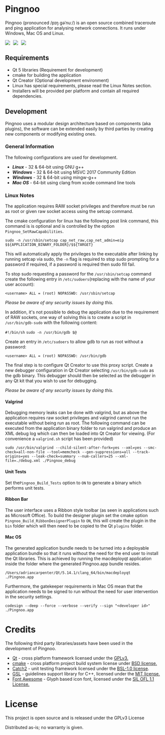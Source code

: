 # Pingnoo

Pingnoo (pronounced /pɪŋ ɡəˈnuː/) is an open source combined traceroute and ping application for analysing network connections.  It runs under Windows, Mac OS and Linux.

<div style="display: flex;">
  <div style="margin-right:10px"><img src="https://imgur.com/mQ52seR.png" style="max-width:100%;" /></div>
  <div><img src="https://imgur.com/Vo6IVdW.png" style="max-width:100%;" /></div>
  <div style="margin-left:10px"><img src="https://imgur.com/M2JT4Wq.jpg" style="max-width:100%;" /></div>
</div>

## Requirements 

- Qt 5 libraries (Requirement for development)
- cmake for building the application
- Qt Creator (Optional development environment)
- Linux has special requirements, please read the Linux Notes section.
- Installers will be provided per platform and contain all required dependencies.

## Development

Pingnoo uses a modular design architecture based on components (aka plugins), the software can be extended easily by third parties by creating new components or modifying existing ones.

### General Information

The following configurations are used for development.

- ***Linux*** - 32 & 64-bit using GNU g++
- ***Windows*** - 32 & 64-bit using MSVC 2017 Community Edition
- ***Windows*** - 32 & 64-bit using mingw-g++
- ***Mac OS*** - 64-bit using clang from xcode command line tools

### Linux Notes

The application requires RAW socket privileges and therefore must be run as root or given raw socket access using the setcap command.

The cmake configuration for linux has the following post link command, this command is is optional and is controlled by the option `Pingnoo_SetRawCapabilities`.

`sudo -n /usr/sbin/setcap cap_net_raw,cap_net_admin=eip $${APPLICATION_BINARY_FOLDER}/$${TARGET}`

This will automatically apply the privileges to the executable after linking by running setcap via sudo, the `-n` flag is required to stop sudo prompting for a password if required, if a password is required then sudo fill fail.

To stop sudo requesting a password for the `/usr/sbin/setcap` command create the following entry in `/etc/sudoers`(replacing <username> with the name of your user account):

`<username> ALL = (root) NOPASSWD: /usr/sbin/setcap`

*Please be aware of any security issues by doing this.* 

In addition, it's not possible to debug the application due to the requirement of RAW sockets, one way of solving this is to create a script in `/usr/bin/gdb-sudo` with the following content:

`#!/bin/sh`
`sudo -n /usr/bin/gdb $@`

Create an entry in `/etc/sudoers` to allow gdb to run as root without a password:

`<username> ALL = (root) NOPASSWD: /usr/bin/gdb`

The final step is to configure Qt Creator to use this proxy script.   Create a new debugger configuration in Qt Creator selecting `/usr/bin/gdb-sudo` as the gdb binary.  This debugger should then be selected as the debugger in any Qt kit that you wish to use for debugging.

*Please be aware of any security issues by doing this.* 

#### Valgrind

Debugging memory leaks can be done with valgrind, but as above the application requires raw socket privileges and valgrind cannot run the executable without being run as root.  The following command can be executed from the application binary folder to run valgrind and produce an XML debug log which can then be loaded into Qt Creator for viewing. (For convenience a `valgrind.sh` script has been provided)

`sudo /usr/bin/valgrind --child-silent-after-fork=yes --xml=yes --smc-check=all-non-file --tool=memcheck --gen-suppressions=all --track-origins=yes --leak-check=summary --num-callers=25 --xml-file=./debug.xml ./Pingnoo_debug`

#### Unit Tests

Set the`Pingnoo_Build_Tests` option to `ON` to generate a binary which performs unit tests.

#### Ribbon Bar

The user interface uses a Ribbon style toolbar (as seen in applications such as Microsoft Office).  To build the designer plugin set the cmake option `Pingnoo_Build_RibbonDesignerPlugin` to `ON`, this will create the plugin in the `bin` folder which will then need to be copied to the Qt `plugins` folder.

#### Mac OS

The generated application bundle needs to be turned into a deployable application bundle so that it runs without the need for the end user to install the Qt libraries.  This is achieved by running the macdeployqt application inside the folder where the generated Pingnoo.app bundle resides.

```/Users/adriancarpenter/Qt/5.14.1/clang_64/bin/macdeployqt ./Pingnoo.app``` 

Furthermore, the gatekeeper requirements in Mac OS mean that the application needs to be signed to run without the need for user intervention in the security settings.

```codesign --deep --force --verbose --verify --sign "<developer id>" ./Pingnoo.app```


# Credits

The following third party libraries/assets have been used in the development of Pingnoo.

- [Qt](https://www.qt.io/download) - cross platform framework licensed under the [GPLv3.](https://www.gnu.org/licenses/gpl-3.0.en.html)
- [cmake](www.cmake.org) - cross platform project build system license under [BSD license.](https://gitlab.kitware.com/cmake/cmake/raw/master/Copyright.txt)
- [Catch2](https://github.com/catchorg/Catch2) - unit testing framework licensed under the [BSL-1.0 license](https://github.com/catchorg/Catch2/blob/master/LICENSE.txt).
- [GSL](https://github.com/Microsoft/GSL) - guidelines support library for C++, licensed under the [MIT license.](https://github.com/microsoft/GSL/blob/master/LICENSE)
- [Font Awesome](https://fontawesome.com) - Glyph based icon font, licensed under the  [SIL OFL 1.1 License.](https://scripts.sil.org/OFL)

# License

This project is open source and is released under the GPLv3 License

Distributed as-is; no warranty is given.

